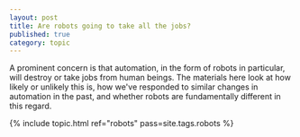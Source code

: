 ```yaml
---
layout: post
title: Are robots going to take all the jobs? 
published: true
category: topic
---
```


A prominent concern is that automation, in the form of robots in particular, will destroy or take jobs from human beings. The materials here look at how likely or unlikely this is, how we've responded to similar changes in automation in the past, and whether robots are fundamentally different in this regard. 

{% include topic.html ref="robots" pass=site.tags.robots %}
